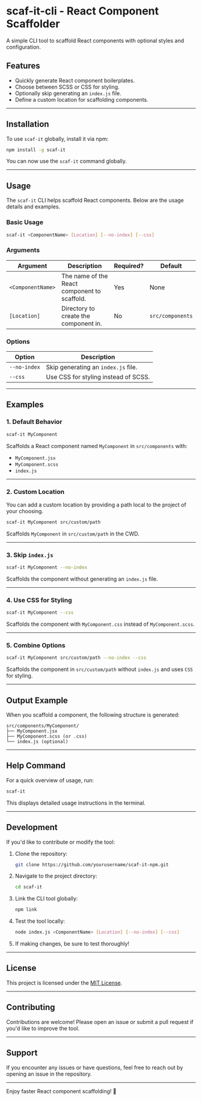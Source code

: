 # scaf-it-cli - React Component Scaffolder

A simple CLI tool to scaffold React components with optional styles and configuration.

## Features

- Quickly generate React component boilerplates.
- Choose between SCSS or CSS for styling.
- Optionally skip generating an `index.js` file.
- Define a custom location for scaffolding components.

---

## Installation

To use `scaf-it` globally, install it via npm:

```bash
npm install -g scaf-it
```

You can now use the `scaf-it` command globally.

---

## Usage

The `scaf-it` CLI helps scaffold React components. Below are the usage details and examples.

### Basic Usage

```bash
scaf-it <ComponentName> [Location] [--no-index] [--css]
```

### Arguments

| Argument          | Description                                  | Required? | Default          |
| ----------------- | -------------------------------------------- | --------- | ---------------- |
| `<ComponentName>` | The name of the React component to scaffold. | Yes       | None             |
| `[Location]`      | Directory to create the component in.        | No        | `src/components` |

### Options

| Option       | Description                          |
| ------------ | ------------------------------------ |
| `--no-index` | Skip generating an `index.js` file.  |
| `--css`      | Use CSS for styling instead of SCSS. |

---

## Examples

### 1. Default Behavior

```bash
scaf-it MyComponent
```

Scaffolds a React component named `MyComponent` in `src/components` with:

- `MyComponent.jsx`
- `MyComponent.scss`
- `index.js`

---

### 2. Custom Location

You can add a custom location by providing a path local to the project of your choosing.

```bash
scaf-it MyComponent src/custom/path
```

Scaffolds `MyComponent` in `src/custom/path` in the CWD.

---

### 3. Skip `index.js`

```bash
scaf-it MyComponent --no-index
```

Scaffolds the component without generating an `index.js` file.

---

### 4. Use CSS for Styling

```bash
scaf-it MyComponent --css
```

Scaffolds the component with `MyComponent.css` instead of `MyComponent.scss`.

---

### 5. Combine Options

```bash
scaf-it MyComponent src/custom/path --no-index --css
```

Scaffolds the component in `src/custom/path` without `index.js` and uses `CSS` for styling.

---

## Output Example

When you scaffold a component, the following structure is generated:

```plaintext
src/components/MyComponent/
├── MyComponent.jsx
├── MyComponent.scss (or .css)
└── index.js (optional)
```

---

## Help Command

For a quick overview of usage, run:

```bash
scaf-it
```

This displays detailed usage instructions in the terminal.

---

## Development

If you'd like to contribute or modify the tool:

1. Clone the repository:

   ```bash
   git clone https://github.com/yourusername/scaf-it-npm.git
   ```

2. Navigate to the project directory:

   ```bash
   cd scaf-it
   ```

3. Link the CLI tool globally:

   ```bash
   npm link
   ```

4. Test the tool locally:

   ```bash
   node index.js <ComponentName> [Location] [--no-index] [--css]
   ```

5. If making changes, be sure to test thoroughly!

---

## License

This project is licensed under the [MIT License](LICENSE).

---

## Contributing

Contributions are welcome! Please open an issue or submit a pull request if you'd like to improve the tool.

---

## Support

If you encounter any issues or have questions, feel free to reach out by opening an issue in the repository.

---

Enjoy faster React component scaffolding! 🚀
